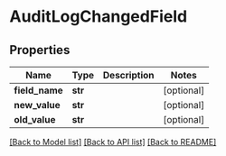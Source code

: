 # AuditLogChangedField

## Properties
Name | Type | Description | Notes
------------ | ------------- | ------------- | -------------
**field_name** | **str** |  | [optional] 
**new_value** | **str** |  | [optional] 
**old_value** | **str** |  | [optional] 

[[Back to Model list]](../README.md#documentation-for-models) [[Back to API list]](../README.md#documentation-for-api-endpoints) [[Back to README]](../README.md)


